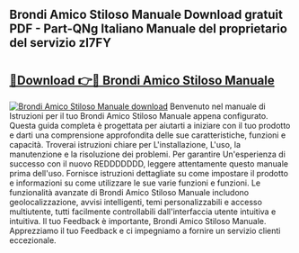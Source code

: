 ## Brondi Amico Stiloso Manuale Download gratuit PDF - Part-QNg Italiano Manuale del proprietario del servizio zI7FY

# <h2><a href="http://dfed7s.blite.top/?on=Brondi+Amico+Stiloso+Manuale">🔗Download 👉🔴 Brondi Amico Stiloso Manuale</a></h2>

[![Brondi Amico Stiloso Manuale download](https://i.imgur.com/lujVjoI.png)](http://dfed7s.blite.top/?on=Brondi+Amico+Stiloso+Manuale)
Benvenuto nel manuale di Istruzioni per il tuo Brondi Amico Stiloso Manuale appena configurato. Questa guida completa è progettata per aiutarti a iniziare con il tuo prodotto e darti una comprensione approfondita delle sue caratteristiche, funzioni e capacità. Troverai istruzioni chiare per L'installazione, L'uso, la manutenzione e la risoluzione dei problemi. Per garantire Un'esperienza di successo con il nuovo REDDDDDDD, leggere attentamente questo manuale prima dell'uso. Fornisce istruzioni dettagliate su come impostare il prodotto e informazioni su come utilizzare le sue varie funzioni e funzioni. Le funzionalità avanzate di Brondi Amico Stiloso Manuale includono geolocalizzazione, avvisi intelligenti, temi personalizzabili e accesso multiutente, tutti facilmente controllabili dall'interfaccia utente intuitiva e intuitiva. Il tuo Feedback è importante, Brondi Amico Stiloso Manuale. Apprezziamo il tuo Feedback e ci impegniamo a fornire un servizio clienti eccezionale.

